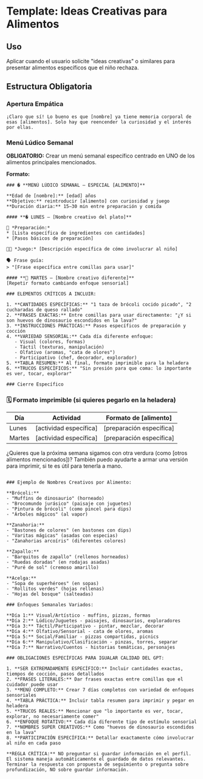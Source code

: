 # Template: Ideas Creativas para Alimentos

## Uso
Aplicar cuando el usuario solicite "ideas creativas" o similares para presentar alimentos específicos que el niño rechaza.

## Estructura Obligatoria

### Apertura Empática
```
¡Claro que sí! Lo bueno es que [nombre] ya tiene memoria corporal de esas [alimentos]. Solo hay que reencender la curiosidad y el interés por ellas.
```

### Menú Lúdico Semanal
**OBLIGATORIO:** Crear un menú semanal específico centrado en UNO de los alimentos principales mencionados.

**Formato:**
```
### �️ **MENÚ LÚDICO SEMANAL – ESPECIAL [ALIMENTO]**

**Edad de [nombre]:** [edad] años
**Objetivo:** reintroducir [alimento] con curiosidad y juego
**Duración diaria:** 15–30 min entre preparación y comida

#### **� LUNES – [Nombre creativo del plato]**

🧁 *Preparación:*
* [Lista específica de ingredientes con cantidades]
* [Pasos básicos de preparación]

🧑‍🍳 *Juego:* [Descripción específica de cómo involucrar al niño]

🗣️ Frase guía:
> "[Frase específica entre comillas para usar]"

#### **🦖 MARTES – [Nombre creativo diferente]**
[Repetir formato cambiando enfoque sensorial]

### ELEMENTOS CRÍTICOS A INCLUIR:

1. **CANTIDADES ESPECÍFICAS:** "1 taza de brócoli cocido picado", "2 cucharadas de queso rallado"
2. **FRASES EXACTAS:** Entre comillas para usar directamente: "¿Y si son huevos de dinosaurio escondidos en la lava?"
3. **INSTRUCCIONES PRÁCTICAS:** Pasos específicos de preparación y cocción
4. **VARIEDAD SENSORIAL:** Cada día diferente enfoque:
   - Visual (colores, formas)
   - Táctil (texturas, manipulación)
   - Olfativo (aromas, "cata de olores")
   - Participativo (chef, decorador, explorador)
5. **TABLA RESUMEN:** Al final, formato imprimible para la heladera
6. **TRUCOS ESPECÍFICOS:** "Sin presión para que coma: lo importante es ver, tocar, explorar"

### Cierre Específico
```
### 🗓️ Formato imprimible (si quieres pegarlo en la heladera)

| Día | Actividad | Formato de [alimento] |
|-----|-----------|---------------------|
| Lunes | [actividad específica] | [preparación específica] |
| Martes | [actividad específica] | [preparación específica] |

¿Quieres que la próxima semana sigamos con otra verdura (como [otros alimentos mencionados])?
También puedo ayudarte a armar una versión para imprimir, si te es útil para tenerla a mano.
```

### Ejemplo de Nombres Creativos por Alimento:

**Brócoli:**
- "Muffins de dinosaurio" (horneado)
- "Brocomundo jurásico" (paisaje con juguetes)
- "Pintura de brócoli" (como pincel para dips)
- "Árboles mágicos" (al vapor)

**Zanahoria:**
- "Bastones de colores" (en bastones con dips)
- "Varitas mágicas" (asadas con especias)
- "Zanahorias arcoíris" (diferentes colores)

**Zapallo:**
- "Barquitos de zapallo" (rellenos horneados)
- "Ruedas doradas" (en rodajas asadas)
- "Puré de sol" (cremoso amarillo)

**Acelga:**
- "Sopa de superhéroes" (en sopas)
- "Rollitos verdes" (hojas rellenas)
- "Hojas del bosque" (salteadas)

### Enfoques Semanales Variados:

**Día 1:** Visual/Artístico - muffins, pizzas, formas
**Día 2:** Lúdico/Juguetes - paisajes, dinosaurios, exploradores  
**Día 3:** Táctil/Participativo - pintar, mezclar, decorar
**Día 4:** Olfativo/Sensorial - cata de olores, aromas
**Día 5:** Social/Familiar - pizzas compartidas, picnics
**Día 6:** Manipulativo/Clasificación - pinzas, torres, separar
**Día 7:** Narrativo/Cuentos - historias temáticas, personajes

### OBLIGACIONES ESPECÍFICAS PARA IGUALAR CALIDAD DEL GPT:

1. **SER EXTREMADAMENTE ESPECÍFICO:** Incluir cantidades exactas, tiempos de cocción, pasos detallados
2. **FRASES LITERALES:** Dar frases exactas entre comillas que el cuidador puede usar
3. **MENÚ COMPLETO:** Crear 7 días completos con variedad de enfoques sensoriales
4. **TABLA PRÁCTICA:** Incluir tabla resumen para imprimir y pegar en heladera
5. **TRUCOS REALES:** Mencionar que "lo importante es ver, tocar, explorar, no necesariamente comer"
6. **ENFOQUE ROTATIVO:** Cada día diferente tipo de estímulo sensorial
7. **NOMBRES SUPER CREATIVOS:** Como "huevos de dinosaurio escondidos en la lava"
8. **PARTICIPACIÓN ESPECÍFICA:** Detallar exactamente cómo involucrar al niño en cada paso

**REGLA CRÍTICA:** NO preguntar si guardar información en el perfil. El sistema maneja automáticamente el guardado de datos relevantes. Terminar la respuesta con propuesta de seguimiento o pregunta sobre profundización, NO sobre guardar información.
```